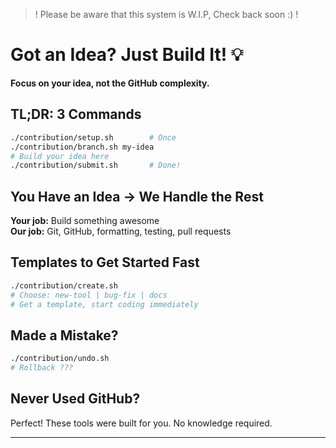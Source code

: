 > !
> Please be aware that this system is W.I.P, Check back soon :)
> !

# Got an Idea? Just Build It! 💡

**Focus on your idea, not the GitHub complexity.**

## TL;DR: 3 Commands

```bash
./contribution/setup.sh        # Once
./contribution/branch.sh my-idea
# Build your idea here
./contribution/submit.sh       # Done!
```

## You Have an Idea → We Handle the Rest

**Your job:** Build something awesome  
**Our job:** Git, GitHub, formatting, testing, pull requests

## Templates to Get Started Fast

```bash
./contribution/create.sh
# Choose: new-tool | bug-fix | docs
# Get a template, start coding immediately
```

## Made a Mistake?

```bash
./contribution/undo.sh
# Rollback ???
```

## Never Used GitHub?

Perfect! These tools were built for you. No knowledge required.

---
